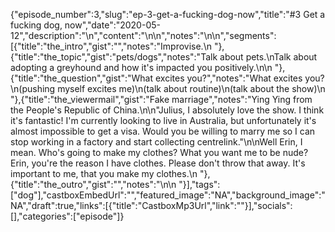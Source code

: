 {"episode_number":3,"slug":"ep-3-get-a-fucking-dog-now","title":"#3 Get a fucking dog, now","date":"2020-05-12","description":"\n","content":"\n\n","notes":"\n\n","segments":[{"title":"the_intro","gist":"","notes":"Improvise.\n      "},{"title":"the_topic","gist":"pets/dogs","notes":"Talk about pets.\nTalk about adopting a greyhound and how it's impacted you positively.\n\n      "},{"title":"the_question","gist":"What excites you?","notes":"What excites you?\n(pushing myself excites me)\n(talk about routine)\n(talk about the show)\n      "},{"title":"the_viewermail","gist":"Fake marriage","notes":"Ying Ying from the People's Republic of China.\n\n\"Julius, I absolutely love the show. I think it's fantastic! I'm currently looking to live in Australia, but unfortunately it's almost impossible to get a visa. Would you be willing to marry me so I can stop working in a factory and start collecting centrelink.\"\n\nWell Erin, I mean. Who's going to make my clothes? What you want me to be nude? Erin, you're the reason I have clothes. Please don't throw that away. It's important to me, that you make my clothes.\n      "},{"title":"the_outro","gist":"","notes":"\n\n      "}],"tags":["dog"],"castboxEmbedUrl":"","featured_image":"NA","background_image":"NA","draft":true,"links":[{"title":"CastboxMp3Url","link":""}],"socials":[],"categories":["episode"]}